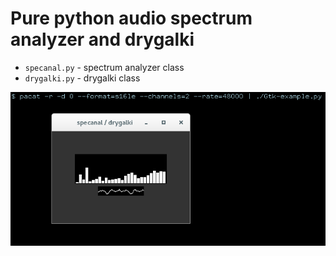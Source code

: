 # Pure python audio spectrum analyzer and drygalki

- `specanal.py` - spectrum analyzer class
- `drygalki.py` - drygalki class

![Example](Gtk-example.png?raw=true "Gtk-example.py")
